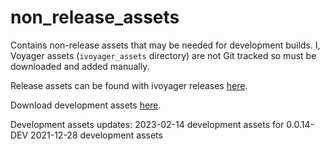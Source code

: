 # non_release_assets
Contains non-release assets that may be needed for development builds. I, Voyager assets (`ivoyager_assets` directory) are not Git tracked so must be downloaded and added manually.

Release assets can be found with ivoyager releases [here](https://github.com/ivoyager/ivoyager/releases).

Download development assets [here](https://github.com/ivoyager/non_release_assets/releases).

Development assets updates:
2023-02-14 development assets for 0.0.14-DEV
2021-12-28 development assets

